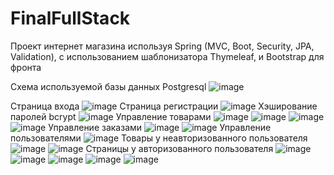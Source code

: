 # FinalFullStack

Проект интернет магазина используя Spring (MVC, Boot, Security, JPA, Validation), с использованием шаблонизатора Thymeleaf, и Bootstrap для фронта

Схема используемой базы данных Postgresql
![image](https://user-images.githubusercontent.com/44460590/231834597-3a085b52-db45-4cd1-ba7d-593c7ecb90b9.png)


Страница входа
![image](https://user-images.githubusercontent.com/44460590/231833815-f64a071b-c51a-40b4-872a-22378a5aa793.png)
Страница регистрации
![image](https://user-images.githubusercontent.com/44460590/231833881-80198020-5f47-44a0-8cc8-fc83b8052ea4.png)
Хэширование паролей bcrypt
![image](https://user-images.githubusercontent.com/44460590/231833959-290f3510-a296-4957-bf82-4d1c459db912.png)
Управление товарами
![image](https://user-images.githubusercontent.com/44460590/231834000-2bca097a-6d8e-4f0e-975a-545cbd67a1b2.png)
![image](https://user-images.githubusercontent.com/44460590/231834050-5fd3dd17-aa35-466d-ba50-917321f5b57f.png)
![image](https://user-images.githubusercontent.com/44460590/231834062-ca747a1f-65d7-4881-85fa-74e653230b07.png)
![image](https://user-images.githubusercontent.com/44460590/231834086-30f01628-43f8-473c-8026-d5324cd4cfdb.png)
Управление заказами
![image](https://user-images.githubusercontent.com/44460590/231834119-dd7b974c-3f98-487e-8df0-86521beba8ca.png)
![image](https://user-images.githubusercontent.com/44460590/231834149-8756223f-9dbf-4b16-b014-1124aa68d9b8.png)
Управление пользователями
![image](https://user-images.githubusercontent.com/44460590/231834213-2ed5af9a-47f3-4a18-9d64-706fb9f8e006.png)
Товары у неавторизованного пользователя
![image](https://user-images.githubusercontent.com/44460590/231834310-9649bae2-e384-4087-8a2f-51e560911d02.png)
![image](https://user-images.githubusercontent.com/44460590/231834375-f7f021fc-5d57-4fe4-bf3c-2eff198b7d14.png)
Страницы у авторизованного пользователя
![image](https://user-images.githubusercontent.com/44460590/231834446-0c6a2af0-290c-4269-bef0-bb734e39170b.png)
![image](https://user-images.githubusercontent.com/44460590/231834484-2a7a0f97-0fca-457e-b22b-69854d80ca3f.png)
![image](https://user-images.githubusercontent.com/44460590/231834501-77f2e3a7-4b08-408b-b869-41085cad9079.png)
![image](https://user-images.githubusercontent.com/44460590/231834512-a8d94928-136d-4a70-bd2b-ac9dc1ac5301.png)
![image](https://user-images.githubusercontent.com/44460590/231834518-1f1e7877-187e-4619-bf3c-952a363e40fd.png)


